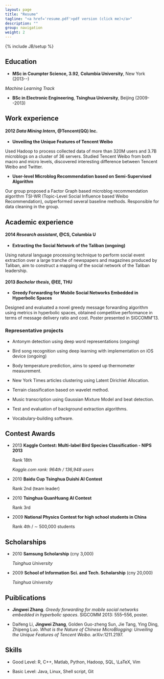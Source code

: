 ```yaml
---
layout: page
title: "Resume"
tagline: "<a href='resume.pdf'>pdf version (click me)</a>"
description: ""
group: navigation
weight: 2
---
```

{% include JB/setup %}

## Education

- **MSc in Coumpter Science, 3.92**, **Columbia University**, New York (2013--)

_Machine Learning Track_

- **BSc in Electronic Engineering**, **Tsinghua University**, Beijing (2009--2013)





## Work experience

#### 2012	*Data Mining Intern*, @Tencent(QQ) Inc.

- **Unveiling the Unique Features of Tencent Weibo**

Used Hadoop to process collected data of more than 320M users and 3.7B microblogs on a cluster of 36 servers. Studied Tencent Weibo from both macro and micro levels, discovered interesting difference between Tencent Weibo and Twitter.

- **User-level Microblog Recommendation based on Semi-Supervised Algorithm**

Our group proposed a Factor Graph based microblog recommendation algorithm TSI-WR (Topic-Level Social Influence based Weibo Recommendation), outperformed several baseline methods. Responsible for data cleaning in the group.


## Academic experience

#### 2014	*Research assistant*, @CS, Columbia U

- **Extracting the Social Network of the Taliban (ongoing)**

Using natural language processing technique to perform social event extraction over a large tranche of newspapers and magazines produced by Taliban, aim to construct a mapping of the social network of the Taliban leadership.
#### 2013	*Bachelor thesis*, @EE, THU

- **Greedy Forwarding for Mobile Social Networks Embedded in Hyperbolic Spaces**

Designed and evaluated a novel greedy message forwarding algorithm using metrics in hyperbolic spaces, obtained competitive performance in terms of message delivery ratio and cost. Poster presented in SIGCOMM'13.


### Representative projects

- Antonym detection using deep word representations (ongoing)

- Bird song recognition using deep learning with implementation on iOS device (ongoing)

- Body temperature prediction, aims to speed up thermometer measurement.

- New York Times articles clustering using Latent Dirichlet Allocation.

- Terrain classification based on wavelet method.

- Music transcription using Gaussian Mixture Model and beat detection.

- Test and evaluation of background extraction algorithms.

- Vocabulary-building software.

## Contest Awards

- 2013	**Kaggle Contest: Multi-label Bird Species Classification - NIPS 2013**

  Rank 18th   

  *Kaggle.com rank: 964th / 136,948 users*

- 2010	**Baidu Cup Tsinghua Duishi AI Contest**

  Rank 2nd (team leader)  

  

- 2010	**Tsinghua QuanHuang AI Contest**

  Rank 3rd   

  

- 2009	**National Physics Contest for high school students in China**

  Rank 4th / $\sim$ 500,000 students   

  



## Scholarships

- 2010	**Samsung Scholarship** (cny 3,000)

  _Tsinghua University_
- 2009	**School of Information Sci. and Tech. Scholarship** (cny 20,000)

  _Tsinghua University_


## Puiblications

- **Jingwei Zhang**. _Greedy forwarding for mobile social networks embedded in hyperbolic spaces_. SIGCOMM 2013: 555–556, poster.

- Daifeng Li, **Jingwei Zhang**, Golden Guo-zheng Sun, Jie Tang, Ying Ding, Zhipeng Luo. _What is the Nature of Chinese MicroBlogging: Unveiling the Unique Features of Tencent Weibo_. arXiv:1211.2197.



## Skills

- Good Level: R, C++, Matlab, Python, Hadoop, SQL, \LaTeX, Vim

- Basic Level: Java, Linux, Shell script, Git



